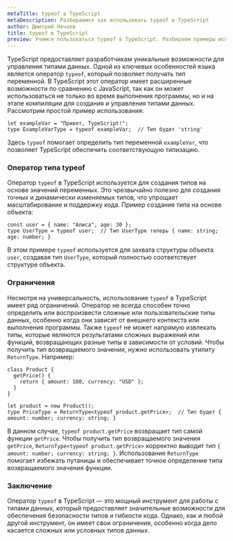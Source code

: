 ```yaml
---
metaTitle: typeof в TypeScript
metaDescription: Разбираемся как использовать typeof в TypeScript
author: Дмитрий Нечаев
title: typeof в TypeScript
preview: Учимся пользоваться typeof в TypeScript. Разбираем примеры использования
---
```


TypeScript предоставляет разработчикам уникальные возможности для управления типами данных. Одной из ключевых особенностей языка является оператор `typeof`, который позволяет получать тип переменной. В TypeScript этот оператор имеет расширенные возможности по сравнению с JavaScript, так как он может использоваться не только во время выполнения программы, но и на этапе компиляции для создания и управления типами данных. Рассмотрим простой пример использования:

```tsx
let exampleVar = "Привет, TypeScript!";
type ExampleVarType = typeof exampleVar;  // Тип будет 'string'

```

Здесь `typeof` помогает определить тип переменной `exampleVar`, что позволяет TypeScript обеспечить соответствующую типизацию.

### Оператор типа typeof

Оператор `typeof` в TypeScript используется для создания типов на основе значений переменных. Это чрезвычайно полезно для создания точных и динамически изменяемых типов, что упрощает масштабирование и поддержку кода. Пример создания типа на основе объекта:

```tsx
const user = { name: "Алиса", age: 30 };
type UserType = typeof user;  // Тип UserType теперь { name: string; age: number; }

```

В этом примере `typeof` используется для захвата структуры объекта `user`, создавая тип `UserType`, который полностью соответствует структуре объекта.

### Ограничения

Несмотря на универсальность, использование `typeof` в TypeScript имеет ряд ограничений. Оператор не всегда способен точно определить или воспроизвести сложные или пользовательские типы данных, особенно когда они зависят от внешнего контекста или выполнения программы. Также `typeof` не может напрямую извлекать типы, которые являются результатами сложных выражений или функций, возвращающих разные типы в зависимости от условий. Чтобы получить тип возвращаемого значения, нужно использовать утилиту `ReturnType`. Например:

```tsx
class Product {
  getPrice() {
    return { amount: 100, currency: "USD" };
  }
}

let product = new Product();
type PriceType = ReturnType<typeof product.getPrice>;  // Тип будет { amount: number; currency: string; }

```

В данном случае, `typeof product.getPrice` возвращает тип самой функции `getPrice`. Чтобы получить тип возвращаемого значения `getPrice`, `ReturnType<typeof product.getPrice>` корректно выводит тип `{ amount: number; currency: string; }`. Использование `ReturnType` помогает избежать путаницы и обеспечивает точное определение типа возвращаемого значения функции.

### Заключение

Оператор `typeof` в TypeScript — это мощный инструмент для работы с типами данных, который предоставляет значительные возможности для обеспечения безопасности типов и гибкости кода. Однако, как и любой другой инструмент, он имеет свои ограничения, особенно когда дело касается сложных или условных типов данных.
